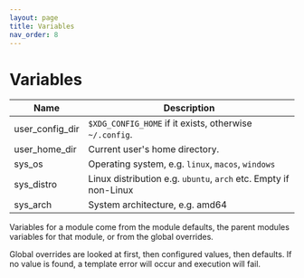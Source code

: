 ```yaml
---
layout: page
title: Variables
nav_order: 8
---
```


# Variables

| Name               | Description |
|--------------------|-------------|
| user_config_dir    | `$XDG_CONFIG_HOME` if it exists, otherwise `~/.config`.
| user_home_dir      | Current user's home directory.
| sys_os             | Operating system, e.g. `linux`, `macos`, `windows`
| sys_distro         | Linux distribution e.g. `ubuntu`, `arch` etc. Empty if non-Linux
| sys_arch           | System architecture, e.g. amd64

Variables for a module come from the module defaults, the parent modules variables for that module, or from the global overrides.

Global overrides are looked at first, then configured values, then defaults. If no value is found, a template error will occur and execution will fail.
